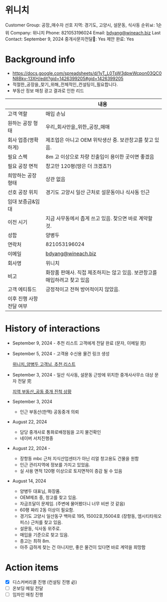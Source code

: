 # 위니치

Customer Group: 공장_매수자
선호 지역: 경기도, 고양시, 설문동, 식사동
순위📊: 1순위
Company: 위니치
Phone: 821053196024
Email: bdyang@wineach.biz
Last Contact: September 9, 2024
중개사문자전달📩: Yes
제안 완료: Yes

# Background info

- https://docs.google.com/spreadsheets/d/1yT_L0TsW3dpwWcpon03QC0N8Bky-13XH/edit?gid=1426399205#gid=1426399205
- 적절한_공장을_찾기_위해_전체적인_컨설팅이_필요합니다.
- 부동산 정보 매칭 광고 결과로 인한 리드

|  | 내용 |
| --- | --- |
| 고객 역할 | 매입 손님 |
| 원하는 공장 형태 | 우리_회사만을_위한_공장_매매 |
| 회사 업종(명확하게) | 제조업은 아니고 OEM 위탁생산 중. 보관창고를 찾고 있음. |
| 필요 스펙 | 8m 고 이상으로 차량 진출입이 용이한 곳이면 좋겠음 |
| 필요 공장 면적 | 창고만 120평(땅은 더 크겠죠?) |
| 희망하는 공장 형태 | 상관 없음 |
| 선호 공장 위치 | 경기도 고양시 일산 근처로 설문동이나 식사동 인근 |
| 임대 보증금&임대 |  |
| 이전 시기 | 지금 사무동에서 좁게 쓰고 있음. 찾으면 바로 계약할 것. |
| 성함 | 양병두 |
| 연락처 | 821053196024 |
| 이메일 | [bdyang@wineach.biz](mailto:bdyang@wineach.biz) |
| 회사명 | 위니치 |
| 비고 | 화장품 판매사. 직접 제조하지는 않고 있음. 보관창고를 매입하려고 찾고 있음 |
| 고객 에티튜드 | 긍정적이고 전혀 방어적이지 않았음. |
| 이후 진행 사항 전달 여부 |  |

# History of interactions

- September 9, 2024 - 추천 리스트 고객에게 전달 완료 (문자, 이메일 完)
- September 5, 2024 - 고객용 수신용 물건 링크 생성
    
    [위니치_양병두 고객님, 추천 리스트](%E1%84%8B%E1%85%B1%E1%84%82%E1%85%B5%E1%84%8E%E1%85%B5_%E1%84%8B%E1%85%A3%E1%86%BC%E1%84%87%E1%85%A7%E1%86%BC%E1%84%83%E1%85%AE%20%E1%84%80%E1%85%A9%E1%84%80%E1%85%A2%E1%86%A8%E1%84%82%E1%85%B5%E1%86%B7,%20%E1%84%8E%E1%85%AE%E1%84%8E%E1%85%A5%E1%86%AB%20%E1%84%85%E1%85%B5%E1%84%89%E1%85%B3%E1%84%90%E1%85%B3%207c3990aede8e4624b29934d282ceaaca.md)
    
- September 3, 2024 - 일산 식사동, 설문동 근방에 위치한 중개사사무소 대상 문자 전달 完
    
    [지역 부동산_공동 중개 진척 상황](%E1%84%8C%E1%85%B5%E1%84%8B%E1%85%A7%E1%86%A8%20%E1%84%87%E1%85%AE%E1%84%83%E1%85%A9%E1%86%BC%E1%84%89%E1%85%A1%E1%86%AB_%E1%84%80%E1%85%A9%E1%86%BC%E1%84%83%E1%85%A9%E1%86%BC%20%E1%84%8C%E1%85%AE%E1%86%BC%E1%84%80%E1%85%A2%20%E1%84%8C%E1%85%B5%E1%86%AB%E1%84%8E%E1%85%A5%E1%86%A8%20%E1%84%89%E1%85%A1%E1%86%BC%E1%84%92%E1%85%AA%E1%86%BC%201ffdde91159c45e493432c68a941dac6.csv)
    

- September 3, 2024
    - 인근 부동산(한맥) 공동중개 의뢰

- August 22, 2024
    - 담당 중개사로 통화로배정됨을 고지 물건확인
    - 네이버 서치진행중

- August 22, 2024 -
    - 장항동 mbc 근처 지식산업센터가 아닌 리얼 창고용도 건물을 원함
    - 인근 관리지역에 정보를 가지고 있었음.
    - 실 사용 면적 120평 이상으로 토지면적이 증감 될 수 있음

- August 14, 2024
    - 양병두 대표님, 화장품.
    - OEM제조 중, 창고를 찾고 있음.
    - 자금조달이 문제임. (주변에 물어봤더니 너무 비싼 것 같음)
    - 60평 짜리 2동 이상이 필요함.
    - 경기도 고양시 일산동구 백마로 195, 15002호,15004호 (장항동, 엠시티타워오피스) 근처를 찾고 있음.
    - 설문동, 식사동 위주로.
    - 매입을 기준으로 찾고 있음.
    - 층고는 최하 8m.
    - 아주 급하게 찾는 건 아니지만, 좋은 물건이 있다면 바로 계약을 희망함

# Action items

- [x]  디스커버리콜 진행 (컨설팅 진행 必)
- [ ]  온보딩 메일 전달
- [ ]  임차인 매칭 진행